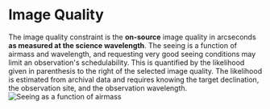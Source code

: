 # Image Quality

The image quality constraint is the **on-source** image quality in arcseconds **as measured at the science wavelength**.
The seeing is a function of airmass and wavelength, and requesting very good seeing conditions may limit an observation's schedulability.
This is quantified by the likelihood given in parenthesis to the right of the selected image quality.
The likelihood is estimated from archival data and requires knowing the target declination, the observation site, and the observation wavelength.
![Seeing as a function of airmass](seeing_vs_airmass.png)
